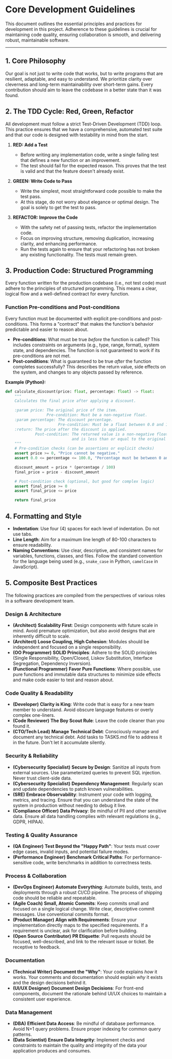 # Core Development Guidelines

This document outlines the essential principles and practices for development in this project. Adherence to these guidelines is crucial for maintaining code quality, ensuring collaboration is smooth, and delivering robust, maintainable software.

---

## 1. Core Philosophy

Our goal is not just to write code that works, but to write programs that are resilient, adaptable, and easy to understand. We prioritize clarity over cleverness and long-term maintainability over short-term gains. Every contribution should aim to leave the codebase in a better state than it was found.

## 2. The TDD Cycle: Red, Green, Refactor

All development must follow a strict Test-Driven Development (TDD) loop. This practice ensures that we have a comprehensive, automated test suite and that our code is designed with testability in mind from the start.

1.  **RED: Add a Test**
    * Before writing any implementation code, write a single failing test that defines a new function or an improvement.
    * The test should fail for the expected reason. This proves that the test is valid and that the feature doesn't already exist.

2.  **GREEN: Write Code to Pass**
    * Write the simplest, most straightforward code possible to make the test pass.
    * At this stage, do not worry about elegance or optimal design. The goal is solely to get the test to pass.

3.  **REFACTOR: Improve the Code**
    * With the safety net of passing tests, refactor the implementation code.
    * Focus on improving structure, removing duplication, increasing clarity, and enhancing performance.
    * Run the tests again to ensure that your refactoring has not broken any existing functionality. The tests must remain green.

## 3. Production Code: Structured Programming

Every function written for the production codebase (i.e., not test code) must adhere to the principles of structured programming. This means a clear, logical flow and a well-defined contract for every function.

### Function Pre-conditions and Post-conditions

Every function must be documented with explicit pre-conditions and post-conditions. This forms a "contract" that makes the function's behavior predictable and easier to reason about.

* **Pre-conditions**: What must be true *before* the function is called? This includes constraints on arguments (e.g., type, range, format), system state, and dependencies. The function is not guaranteed to work if its pre-conditions are not met.
* **Post-conditions**: What is guaranteed to be true *after* the function completes successfully? This describes the return value, side effects on the system, and changes to any objects passed by reference.

**Example (Python):**
```python
def calculate_discount(price: float, percentage: float) -> float:
    """
    Calculates the final price after applying a discount.

    :param price: The original price of the item.
                  Pre-condition: Must be a non-negative float.
    :param percentage: The discount percentage.
                       Pre-condition: Must be a float between 0.0 and 100.0.
    :return: The price after the discount is applied.
             Post-condition: The returned value is a non-negative float
                             and is less than or equal to the original price.
    """
    # Pre-condition checks (can be assertions or explicit checks)
    assert price >= 0, "Price cannot be negative."
    assert 0.0 <= percentage <= 100.0, "Percentage must be between 0 and 100."

    discount_amount = price * (percentage / 100)
    final_price = price - discount_amount

    # Post-condition check (optional, but good for complex logic)
    assert final_price >= 0
    assert final_price <= price

    return final_price
````

## 4. Formatting and Style

  * **Indentation**: Use four (4) spaces for each level of indentation. Do not use tabs.
  * **Line Length**: Aim for a maximum line length of 80-100 characters to ensure readability.
  * **Naming Conventions**: Use clear, descriptive, and consistent names for variables, functions, classes, and files. Follow the standard convention for the language being used (e.g., `snake_case` in Python, `camelCase` in JavaScript).

## 5. Composite Best Practices

The following practices are compiled from the perspectives of various roles in a software development team.

### Design & Architecture

  * **(Architect)** **Scalability First**: Design components with future scale in mind. Avoid premature optimization, but also avoid designs that are inherently difficult to scale.
  * **(Architect)** **Loose Coupling, High Cohesion**: Modules should be independent and focused on a single responsibility.
  * **(OO Programmer)** **SOLID Principles**: Adhere to the SOLID principles (Single Responsibility, Open/Closed, Liskov Substitution, Interface Segregation, Dependency Inversion).
  * **(Functional Programmer)** **Favor Pure Functions**: Where possible, use pure functions and immutable data structures to minimize side effects and make code easier to test and reason about.

### Code Quality & Readability

  * **(Developer)** **Clarity is King**: Write code that is easy for a new team member to understand. Avoid obscure language features or overly complex one-liners.
  * **(Code Reviewer)** **The Boy Scout Rule**: Leave the code cleaner than you found it.
  * **(CTO/Tech Lead)** **Manage Technical Debt**: Consciously manage and document any technical debt. Add tasks to TASKS.md file to address it in the future. Don't let it accumulate silently.

### Security & Reliability

  * **(Cybersecurity Specialist)** **Secure by Design**: Sanitize all inputs from external sources. Use parameterized queries to prevent SQL injection. Never trust client-side data.
  * **(Cybersecurity Specialist)** **Dependency Management**: Regularly scan and update dependencies to patch known vulnerabilities.
  * **(SRE)** **Embrace Observability**: Instrument your code with logging, metrics, and tracing. Ensure that you can understand the state of the system in production without needing to debug it live.
  * **(Compliance Officer)** **Data Privacy**: Be mindful of PII and other sensitive data. Ensure all data handling complies with relevant regulations (e.g., GDPR, HIPAA).

### Testing & Quality Assurance

  * **(QA Engineer)** **Test Beyond the "Happy Path"**: Your tests must cover edge cases, invalid inputs, and potential failure modes.
  * **(Performance Engineer)** **Benchmark Critical Paths**: For performance-sensitive code, write benchmarks in addition to correctness tests.

### Process & Collaboration

  * **(DevOps Engineer)** **Automate Everything**: Automate builds, tests, and deployments through a robust CI/CD pipeline. The process of shipping code should be reliable and repeatable.
  * **(Agile Coach)** **Small, Atomic Commits**: Keep commits small and focused on a single logical change. Write clear, descriptive commit messages. Use conventional commits format.
  * **(Product Manager)** **Align with Requirements**: Ensure your implementation directly maps to the specified requirements. If a requirement is unclear, ask for clarification before building.
  * **(Open Source Contributor)** **PR Etiquette**: Pull requests should be focused, well-described, and link to the relevant issue or ticket. Be receptive to feedback.

### Documentation

  * **(Technical Writer)** **Document the "Why"**: Your code explains *how* it works. Your comments and documentation should explain *why* it exists and the design decisions behind it.
  * **(UI/UX Designer)** **Document Design Decisions**: For front-end components, document the rationale behind UI/UX choices to maintain a consistent user experience.

### Data Management

  * **(DBA)** **Efficient Data Access**: Be mindful of database performance. Avoid N+1 query problems. Ensure proper indexing for common query patterns.
  * **(Data Scientist)** **Ensure Data Integrity**: Implement checks and constraints to maintain the quality and integrity of the data your application produces and consumes.

